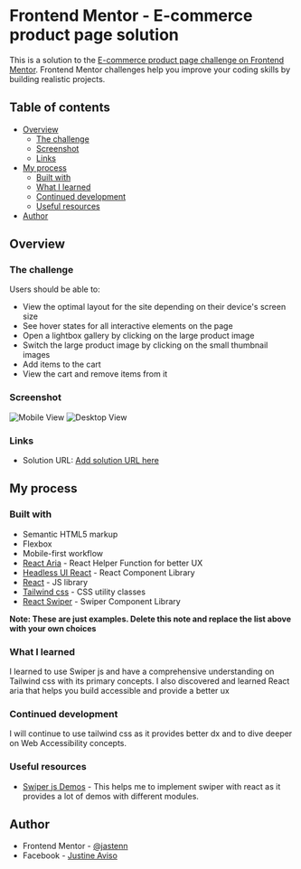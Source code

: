 # Frontend Mentor - E-commerce product page solution

This is a solution to the [E-commerce product page challenge on Frontend Mentor](https://www.frontendmentor.io/challenges/ecommerce-product-page-UPsZ9MJp6). Frontend Mentor challenges help you improve your coding skills by building realistic projects.

## Table of contents

- [Overview](#overview)
  - [The challenge](#the-challenge)
  - [Screenshot](#screenshot)
  - [Links](#links)
- [My process](#my-process)
  - [Built with](#built-with)
  - [What I learned](#what-i-learned)
  - [Continued development](#continued-development)
  - [Useful resources](#useful-resources)
- [Author](#author)

## Overview

### The challenge

Users should be able to:

- View the optimal layout for the site depending on their device's screen size
- See hover states for all interactive elements on the page
- Open a lightbox gallery by clicking on the large product image
- Switch the large product image by clicking on the small thumbnail images
- Add items to the cart
- View the cart and remove items from it

### Screenshot

![Mobile View](https://ibb.co/8gsqNMV)
![Desktop View](https://ibb.co/5M9Gbht)

### Links

- Solution URL: [Add solution URL here](https://www.frontendmentor.io/solutions/product-page-with-react-tailwind-css-headless-ui-and-swiper-G-6uWoiNl)

## My process

### Built with

- Semantic HTML5 markup
- Flexbox
- Mobile-first workflow
- [React Aria](https://react-spectrum.adobe.com/react-aria/) - React Helper Function for better UX
- [Headless UI React](https://headlessui.dev/) - React Component Library
- [React](https://reactjs.org/) - JS library
- [Tailwind css](tailwindcss.com) - CSS utility classes
- [React Swiper](https://swiperjs.com/) - Swiper Component Library

**Note: These are just examples. Delete this note and replace the list above with your own choices**

### What I learned

I learned to use Swiper js and have a comprehensive understanding on Tailwind css with its primary concepts. I also discovered and learned React aria that helps you build accessible and provide a better ux

### Continued development

I will continue to use tailwind css as it provides better dx and to dive deeper on Web Accessibility concepts.

### Useful resources

- [Swiper js Demos](https://swiperjs.com/demos) - This helps me to implement swiper with react as it provides a lot of demos with different modules.

## Author

- Frontend Mentor - [@jastenn](https://www.frontendmentor.io/profile/jastenn)
- Facebook - [Justine Aviso](https://www.facebook.com/aviso.jstn)

